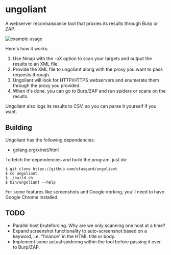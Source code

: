 # ungoliant

A webserver reconnaissance tool that proxies its results through Burp or ZAP.

![example usage](https://user-images.githubusercontent.com/19550999/76216776-18e35200-6209-11ea-93a4-50a2cc3bfb3a.png)

Here's how it works:

1. Use Nmap with the -oX option to scan your targets and output the results to an XML file.
2. Provide the XML file to ungoliant along with the proxy you want to pass requests through.
3. Ungoliant will look for HTTP/HTTPS webservers and enumerate them through the proxy you provided.
4. When it's done, you can go to Burp/ZAP and run spiders or scans on the results.

Ungoliant also logs its results to CSV, so you can parse it yourself if you want.

## Building

Ungoliant has the following dependencies:

- golang.org/x/net/html

To fetch the dependencies and build the program, just do:

```shell
$ git clone https://github.com/ofasgard/ungoliant
$ cd ungoliant
$ ./build.sh
$ bin/ungoliant --help
```

For some features like screenshots and Google dorking, you'll need to have Google Chrome installed.

## TODO

- Parallel host bruteforcing. Why are we only scanning one host at a time?
- Expand screenshot functionality to auto-screenshot based on a keyword, i.e. "finance" in the HTML title or body.
- Implement some actual spidering within the tool before passing it over to Burp/ZAP.

